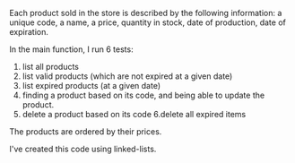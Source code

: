 Each product sold in the store is described by the following information: a unique code, a name, a price, quantity in stock, date of production, date of expiration.

In the main function, I run 6 tests:
1. list all products
2. list valid products (which are not expired at a given date)
3. list expired products (at a given date)
4. finding a product based on its code, and being able to update the product.
5. delete a product based on its code
6.delete all expired items

The products are ordered by their prices.

I've created this code using linked-lists.
